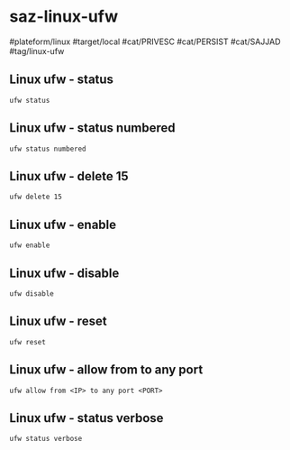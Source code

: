 # saz-linux-ufw

#plateform/linux
#target/local
#cat/PRIVESC
#cat/PERSIST
#cat/SAJJAD
#tag/linux-ufw


## Linux ufw - status
```
ufw status
```


## Linux ufw - status numbered
```
ufw status numbered
```


## Linux ufw - delete 15
```
ufw delete 15
```


## Linux ufw - enable
```
ufw enable
```


## Linux ufw - disable
```
ufw disable
```


## Linux ufw - reset
```
ufw reset
```


## Linux ufw - allow from <IP> to any port <PORT>
```
ufw allow from <IP> to any port <PORT>
```


## Linux ufw - status verbose
```
ufw status verbose
```

